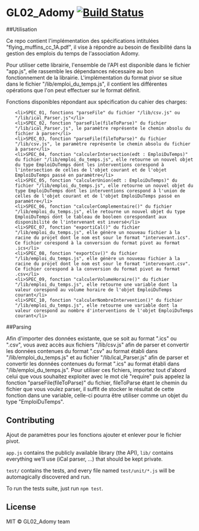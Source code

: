 # GL02_Adomy [![Build Status](https://secure.travis-ci.org/PunKeel/GL02_Adomy.svg?branch=master)](https://travis-ci.org/PunKeel/GL02_Adomy)

##Utilisation

<p>Ce repo contient l'implémentation des spécifications intitulées "flying_muffins_cc_1A.pdf", il vise à répondre au besoin de flexibilité dans la gestion des emplois du temps de l'association Adomy.</P>

<p>Pour utiliser cette librairie, l'ensemble de l'API est disponible dans le fichier "app.js", elle rassemble les dépendances nécessaire au bon fonctionnement de la librairie. L'implémentation du format pivor se situe dans le fichier "/lib/emploi_du_temps.js", il contient les différentes opérations que l'on peut effectuer sur le format définit.</p>

<p>Fonctions disponibles répondant aux spécification du cahier des charges:</p>
<ul>

	<li>SPEC_01, fonctions "parseFile" du fichier "/lib/csv.js" ou "/lib/ical_Parser.js"</li>
	<li>SPEC_02, fonction "parseFile(fileToParse)" du fichier "/lib/ical_Parser.js", le paramètre représente le chemin absolu du fichier à parser</li>
	<li>SPEC_03, fonction "parseFile(fileToParse)" du fichier "/lib/csv.js", le paramètre représente le chemin absolu du fichier à parser</li>
	<li>SPEC_04, fonction "calculerIntersection(edt : EmploiDuTemps)" du fichier "/lib/emploi_du_temps.js", elle retourne un nouvel objet du type EmploiDuTemps dont les interventions corespond à l'intersection de celles de l'objet courant et de l'objet EmploiDuTemps passé en paramètre</li>
	<li>SPEC_05, fonction "calculerUnion(edt : EmploiDuTemps)" du fichier "/lib/emploi_du_temps.js", elle retourne un nouvel objet du type EmploiDuTemps dont les interventions corespond à l'union de celles de l'objet courant et de l'objet EmploiDuTemps passé en paramètre</li>
	<li>SPEC_06, fonction "calculerComplementaire()" du fichier "/lib/emploi_du_temps.js", elle retourne un nouvel objet du type EmploiDuTemps dont le tableau de booleen corespondant aux disponibilité de l'intervenant est inversé</li>
	<li>SPEC_07, fonction "exportiCal()" du fichier "/lib/emploi_du_temps.js", elle génère un nouveau fichier à la racine du projet dont le nom est sour le format "intervevant.ics". Ce fichier corespond à la conversion du format pivot au format .ics</li>
	<li>SPEC_08, fonction "exportCsv()" du fichier "/lib/emploi_du_temps.js", elle génère un nouveau fichier à la racine du projet dont le nom est sour le format "intervevant.csv". Ce fichier corespond à la conversion du format pivot au format .csv</li>
	<li>SPEC_09, fonction "calculerVolumeHoraire()" du fichier "/lib/emploi_du_temps.js", elle retourne une variable dont la valeur corespond au volume horaire de l'objet EmploiDuTemps courant</li>
	<li>SPEC_10, fonction "calculerNombreIntervention()" du fichier "/lib/emploi_du_temps.js", elle retourne une variable dont la valeur corespond au nombre d'interventions de l'objet EmploiDuTemps courant</li>
</ul>
##Parsing

Afin d'importer des données existante, que se soit au format ".ics" ou ".csv", vous avez accès aux fichiers "/lib/csv.js" afin de parser et convertir les données contenues du format ".csv" au format établi dans "/lib/emploi_du_temps.js" et au fichier "/lib/ical_Parser.js" afin de parser et convertir les données contenues du format ".ics" au format établi dans "/lib/emploi_du_temps.js". Pour utiliser ces fichiers, importez tout d'abord celui que vous souhaitez exploiter avec 
le mot clé "require" puis appelez la fonction "parseFile(fileToParse)" du fichier, fileToParse étant le chemin du fichier que vous voulez parser, il suffit de stocker le résultat de cette fonction dans une variable, celle-ci pourra être utiliser comme un objet du type "EmploiDuTemps".

## Contributing
Ajout de paramètres pour les fonctions ajouter et enlever pour le fichier pivot.

`app.js` contains the publicly available library (the API), `lib/` contains everything we'll use (iCal parser, ...) that should be kept private.

`test/` contains the tests, and every file named `test/unit/*.js` will be automagically discovered and run.

To run the tests suite, just run `npm test`.


## License
MIT © GL02_Adomy team
